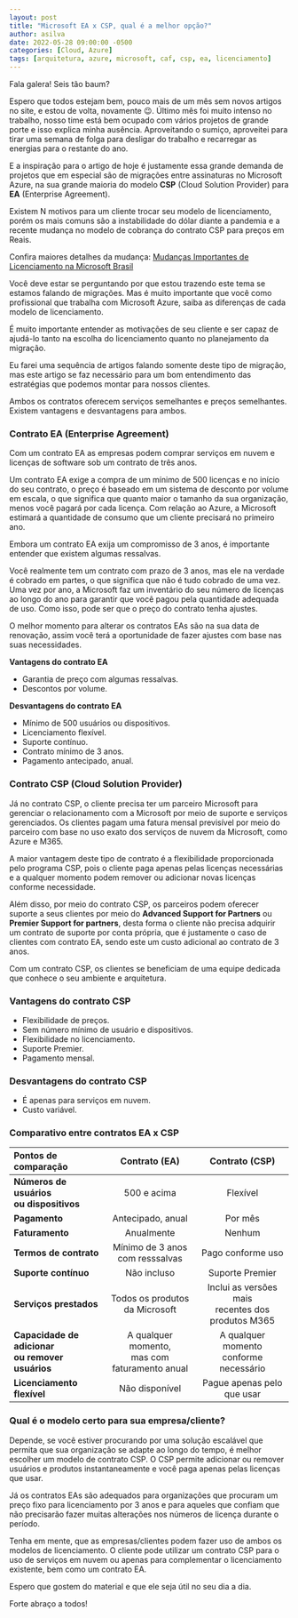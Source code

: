 ```yaml
---
layout: post
title: "Microsoft EA x CSP, qual é a melhor opção?"
author: asilva
date: 2022-05-28 09:00:00 -0500
categories: [Cloud, Azure]
tags: [arquitetura, azure, microsoft, caf, csp, ea, licenciamento]
---
```


Fala galera! Seis tão baum?

Espero que todos estejam bem, pouco mais de um mês sem novos artigos no site, e estou de volta, novamente 😉. Último mês foi muito intenso no trabalho, nosso time está bem ocupado com vários projetos de grande porte e isso explica minha ausência. Aproveitando o sumiço, aproveitei para tirar uma semana de folga para desligar do trabalho e recarregar as energias para o restante do ano.

E a inspiração para o artigo de hoje é justamente essa grande demanda de projetos que em especial são de migrações entre assinaturas no Microsoft Azure, na sua grande maioria do modelo **CSP** (Cloud Solution Provider) para **EA** (Enterprise Agreement).

Existem N motivos para um cliente trocar seu modelo de licenciamento, porém os mais comuns são a instabilidade do dólar diante a pandemia e a recente mudança no modelo de cobrança do contrato CSP para preços em Reais.

Confira maiores detalhes da mudança: <a href="https://news.microsoft.com/pt-br/comunicado-microsoft-jan-2022/" target="_blank"> Mudanças Importantes de Licenciamento na Microsoft Brasil</a>

Você deve estar se perguntando por que estou trazendo este tema se estamos falando de migrações. Mas é muito importante que você como profissional que trabalha com Microsoft Azure, saiba as diferenças de cada modelo de licenciamento.

É muito importante entender as motivações de seu cliente e ser capaz de ajudá-lo tanto na escolha do licenciamento quanto no planejamento da migração.

Eu farei uma sequência de artigos falando somente deste tipo de migração, mas este artigo se faz necessário para um bom entendimento das estratégias que podemos montar para nossos clientes.

Ambos os contratos oferecem serviços semelhantes e preços semelhantes. Existem vantagens e desvantagens para ambos.

### **Contrato EA (Enterprise Agreement)**

Com um contrato EA as empresas podem comprar serviços em nuvem e licenças de software sob um contrato de três anos.

Um contrato EA exige a compra de um mínimo de 500 licenças e no início do seu contrato, o preço é baseado em um sistema de desconto por volume em escala, o que significa que quanto maior o tamanho da sua organização, menos você pagará por cada licença. Com relação ao Azure, a Microsoft estimará a quantidade de consumo que um cliente precisará no primeiro ano.

Embora um contrato EA exija um compromisso de 3 anos, é importante entender que existem algumas ressalvas.

Você realmente tem um contrato com prazo de 3 anos, mas ele na verdade é cobrado em partes, o que significa que não é tudo cobrado de uma vez. Uma vez por ano, a Microsoft faz um inventário do seu número de licenças ao longo do ano para garantir que você pagou pela quantidade adequada de uso. Como isso, pode ser que o preço do contrato tenha ajustes.

O melhor momento para alterar os contratos EAs são na sua data de renovação, assim você terá a oportunidade de fazer ajustes com base nas suas necessidades.


**Vantagens do contrato EA**

* Garantia de preço com algumas ressalvas.
* Descontos por volume.

**Desvantagens do contrato EA**

* Mínimo de 500 usuários ou dispositivos.
* Licenciamento flexível.
* Suporte contínuo.
* Contrato mínimo de 3 anos.
* Pagamento antecipado, anual.

### **Contrato CSP (Cloud Solution Provider)**

Já no contrato CSP, o cliente precisa ter um parceiro Microsoft para gerenciar o relacionamento com a Microsoft por meio de suporte e serviços gerenciados. Os clientes pagam uma fatura mensal previsível por meio do parceiro com base no uso exato dos serviços de nuvem da Microsoft, como Azure e M365.

A maior vantagem deste tipo de contrato é a flexibilidade proporcionada pelo programa CSP, pois o cliente paga apenas pelas licenças necessárias e a qualquer momento podem remover ou adicionar novas licenças conforme necessidade.

Além disso, por meio do contrato CSP, os parceiros podem oferecer suporte a seus clientes por meio do **Advanced Support for Partners** ou **Premier Support for partners**, desta forma o cliente não precisa adquirir um contrato de suporte por conta própria, que é justamente o caso de clientes com contrato EA, sendo este um custo adicional ao contrato de 3 anos.

Com um contrato CSP, os clientes se beneficiam de uma equipe dedicada que conhece o seu ambiente e arquitetura.

### **Vantagens do contrato CSP**

* Flexibilidade de preços.
* Sem número mínimo de usuário e dispositivos.
* Flexibilidade no licenciamento.
* Suporte Premier.
* Pagamento mensal.

### **Desvantagens do contrato CSP**

* É apenas para serviços em nuvem.
* Custo variável.

### **Comparativo entre contratos EA x CSP**

| **Pontos de comparação**     | **Contrato (EA)** | **Contrato (CSP)** |
|:-----------------------------|:-----------------:|:------------------:|
| **Números de usuários <br /> ou dispositivos** | 500 e acima | Flexível |               
| **Pagamento** | Antecipado, anual | Por mês |
| **Faturamento** | Anualmente | Nenhum |
| **Termos de contrato** | Mínimo de 3 anos <br /> com resssalvas | Pago conforme uso |
| **Suporte contínuo** | Não incluso | Suporte Premier |
| **Serviços prestados** | Todos os produtos <br /> da Microsoft | Inclui as versões mais <br /> recentes dos produtos M365 |
| **Capacidade de adicionar <br /> ou remover usuários** | A qualquer momento, <br /> mas com faturamento anual | A qualquer momento <br /> conforme necessário |
| **Licenciamento flexível** | Não disponível | Pague apenas pelo que usar |

### **Qual é o modelo certo para sua empresa/cliente?**

Depende, se você estiver procurando por uma solução escalável que permita que sua organização se adapte ao longo do tempo, é melhor escolher um modelo de contrato CSP. O CSP permite adicionar ou remover usuários e produtos instantaneamente e você paga apenas pelas licenças que usar. 

Já os contratos EAs são adequados para organizações que procuram um preço fixo para licenciamento por 3 anos e para aqueles que confiam que não precisarão fazer muitas alterações ​​nos números de licença durante o período.

Tenha em mente, que as empresas/clientes podem fazer uso de ambos os modelos de licenciamento. O cliente pode utilizar um contrato CSP para o uso de serviços em nuvem ou apenas para complementar o licenciamento existente, bem como um contrato EA.

Espero que gostem do material e que ele seja útil no seu dia a dia.

Forte abraço a todos!